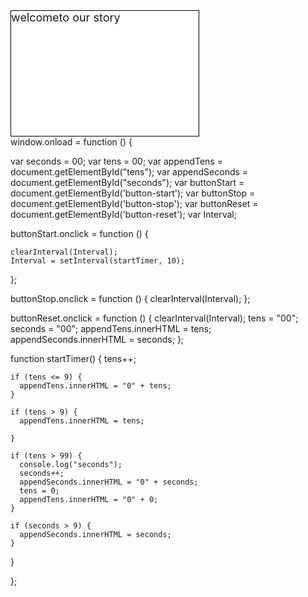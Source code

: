 <div style="background:white url(//www.html.am/images/backgrounds/background-image-2.gif) repeat fixed;border:1px solid black;width:300px;height:200px;font-size:18px;">welcometo our story</div>
<div class="wrapper">
window.onload = function () {

  var seconds = 00;
  var tens = 00;
  var appendTens = document.getElementById("tens");
  var appendSeconds = document.getElementById("seconds");
  var buttonStart = document.getElementById('button-start');
  var buttonStop = document.getElementById('button-stop');
  var buttonReset = document.getElementById('button-reset');
  var Interval;

  buttonStart.onclick = function () {

    clearInterval(Interval);
    Interval = setInterval(startTimer, 10);
  };

  buttonStop.onclick = function () {
    clearInterval(Interval);
  };


  buttonReset.onclick = function () {
    clearInterval(Interval);
    tens = "00";
    seconds = "00";
    appendTens.innerHTML = tens;
    appendSeconds.innerHTML = seconds;
  };



  function startTimer() {
    tens++;

    if (tens <= 9) {
      appendTens.innerHTML = "0" + tens;
    }

    if (tens > 9) {
      appendTens.innerHTML = tens;

    }

    if (tens > 99) {
      console.log("seconds");
      seconds++;
      appendSeconds.innerHTML = "0" + seconds;
      tens = 0;
      appendTens.innerHTML = "0" + 0;
    }

    if (seconds > 9) {
      appendSeconds.innerHTML = seconds;
    }

  }


};


   

